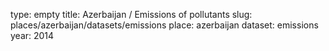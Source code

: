 type: empty
title: Azerbaijan / Emissions of pollutants
slug: places/azerbaijan/datasets/emissions
place: azerbaijan
dataset: emissions
year: 2014
